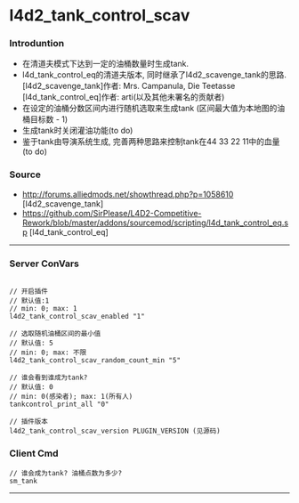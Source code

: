 # l4d2_tank_control_scav

### Introduntion
- 在清道夫模式下达到一定的油桶数量时生成tank.
- l4d_tank_control_eq的清道夫版本, 同时继承了l4d2_scavenge_tank的思路. 
[l4d2_scavenge_tank]作者: Mrs. Campanula, Die Teetasse
[l4d_tank_control_eq]作者: arti(以及其他未署名的贡献者)
- 在设定的油桶分数区间内进行随机选取来生成tank (区间最大值为本地图的油桶目标数 - 1)
- 生成tank时关闭灌油功能(to do)
- 鉴于tank由导演系统生成, 完善两种思路来控制tank在44 33 22 11中的血量(to do)

### Source
- http://forums.alliedmods.net/showthread.php?p=1058610 [l4d2_scavenge_tank]
- https://github.com/SirPlease/L4D2-Competitive-Rework/blob/master/addons/sourcemod/scripting/l4d_tank_control_eq.sp [l4d_tank_control_eq]

<hr>

### Server ConVars
```

// 开启插件
// 默认值:1
// min: 0; max: 1
l4d2_tank_control_scav_enabled "1"

// 选取随机油桶区间的最小值
// 默认值: 5
// min: 0; max: 不限
l4d2_tank_control_scav_random_count_min "5"

// 谁会看到谁成为tank?
// 默认值: 0
// min: 0(感染者); max: 1(所有人)
tankcontrol_print_all "0"

// 插件版本
l4d2_tank_control_scav_version PLUGIN_VERSION (见源码)
```

### Client Cmd
```
// 谁会成为tank? 油桶点数为多少?
sm_tank
```

<hr>
